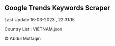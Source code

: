 

## Google Trends Keywords Scraper 
 
Last Update 16-03-2023 , 22:31:15

Country List :
VIETNAM.json



© Abdul Muttaqin 
